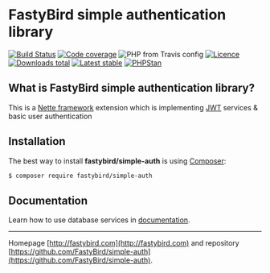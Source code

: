 # FastyBird simple authentication library

[![Build Status](https://img.shields.io/travis/FastyBird/simple-auth.svg?style=flat-square)](https://travis-ci.org/FastyBird/simple-auth)
[![Code coverage](https://img.shields.io/coveralls/FastyBird/simple-auth.svg?style=flat-square)](https://coveralls.io/r/FastyBird/simple-auth)
![PHP from Travis config](https://img.shields.io/travis/php-v/fastybird/simple-auth?style=flat-square)
[![Licence](https://img.shields.io/packagist/l/FastyBird/simple-auth.svg?style=flat-square)](https://packagist.org/packages/FastyBird/simple-auth)
[![Downloads total](https://img.shields.io/packagist/dt/FastyBird/simple-auth.svg?style=flat-square)](https://packagist.org/packages/FastyBird/simple-auth)
[![Latest stable](https://img.shields.io/packagist/v/FastyBird/simple-auth.svg?style=flat-square)](https://packagist.org/packages/FastyBird/simple-auth)
[![PHPStan](https://img.shields.io/badge/PHPStan-enabled-brightgreen.svg?style=flat-square)](https://github.com/phpstan/phpstan)

## What is FastyBird simple authentication library?

This is a [Nette framework](https://nette.org) extension which is implementing [JWT](https://jwt.io/) services & basic user authentication

## Installation

The best way to install **fastybird/simple-auth** is using [Composer](http://getcomposer.org/):

```sh
$ composer require fastybird/simple-auth
```

## Documentation

Learn how to use database services in [documentation](https://github.com/FastyBird/simple-auth/blob/master/docs/en/index.md).

***
Homepage [http://fastybird.com](http://fastybird.com) and repository [https://github.com/FastyBird/simple-auth](https://github.com/FastyBird/simple-auth).
